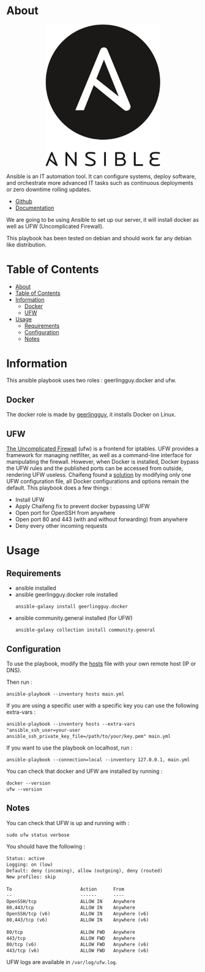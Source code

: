 # About

<p align="center">
<img src="../_utilities/ansible.svg.png" width="300" alt="Ansible" title="Ansible" />
</p>

Ansible is an IT automation tool. It can configure systems, deploy software, and orchestrate more advanced IT tasks such as continuous deployments or zero downtime rolling updates.

* [Github](https://github.com/ansible/ansible)
* [Documentation](https://docs.ansible.com/ansible/latest/index.html)

We are going to be using Ansible to set up our server, it will install docker as well as UFW (Uncomplicated Firewall).

This playbook has been tested on debian and should work far any debian like distribution.

# Table of Contents

<!-- TOC -->

- [About](#about)
- [Table of Contents](#table-of-contents)
- [Information](#information)
    - [Docker](#docker)
    - [UFW](#ufw)
- [Usage](#usage)
    - [Requirements](#requirements)
    - [Configuration](#configuration)
    - [Notes](#notes)

<!-- /TOC -->


# Information

This ansible playbook uses two roles : geerlingguy.docker and ufw.

## Docker

The docker role is made by [geerlingguy](https://github.com/geerlingguy/ansible-role-docker), it installs Docker on Linux.

## UFW

[The Uncomplicated Firewall](https://wiki.ubuntu.com/UncomplicatedFirewall) (ufw) is a frontend for iptables. UFW provides a framework for managing netfilter, as well as a command-line interface for manipulating the firewall.
However, when Docker is installed, Docker bypass the UFW rules and the published ports can be accessed from outside, rendering UFW useless.
Chaifeng found a [solution](https://github.com/chaifeng/ufw-docker) by modifying only one UFW configuration file, all Docker configurations and options remain the default.
This playbook does a few things :
- Install UFW 
- Apply Chaifeng fix to prevent docker bypassing UFW
- Open port for OpenSSH from anywhere
- Open port 80 and 443 (with and without forwarding) from anywhere
- Deny every other incoming requests

# Usage

## Requirements

- ansible installed
- ansible geerlingguy.docker role installed
    ```
    ansible-galaxy install geerlingguy.docker
    ```
-   ansible community.general installed (for UFW)
    ```
    ansible-galaxy collection install community.general
    ```

## Configuration

To use the playbook, modify the [hosts](hosts) file with your own remote host (IP or DNS).

Then run :

```
ansible-playbook --inventory hosts main.yml
```

If you are using a specific user with a specific key you can use the following extra-vars :

```
ansible-playbook --inventory hosts --extra-vars "ansible_ssh_user=your-user ansible_ssh_private_key_file=/path/to/your/key.pem" main.yml
```

If you want to use the playbook on localhost, run :

```
ansible-playbook --connection=local --inventory 127.0.0.1, main.yml
```

You can check that docker and UFW are installed by running :

```
docker --version
ufw --version
```

## Notes

You can check that UFW is up and running with : 

```
sudo ufw status verbose
```

You should have the following : 
```
Status: active
Logging: on (low)
Default: deny (incoming), allow (outgoing), deny (routed)
New profiles: skip

To                         Action      From
--                         ------      ----
OpenSSH/tcp                ALLOW IN    Anywhere
80,443/tcp                 ALLOW IN    Anywhere
OpenSSH/tcp (v6)           ALLOW IN    Anywhere (v6)
80,443/tcp (v6)            ALLOW IN    Anywhere (v6)

80/tcp                     ALLOW FWD   Anywhere
443/tcp                    ALLOW FWD   Anywhere
80/tcp (v6)                ALLOW FWD   Anywhere (v6)
443/tcp (v6)               ALLOW FWD   Anywhere (v6)
```

UFW logs are available in `/var/log/ufw.log`.